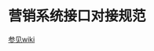 # 营销系统接口对接规范

[参见wiki](https://gitlab.qiaofangyun.com/qf-marketing-wiki/qf-marketing-openApi/wikis/home)




